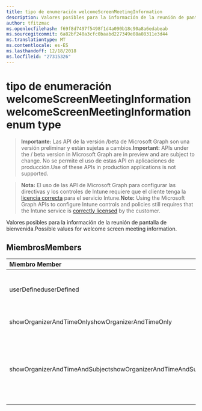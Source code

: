 ```yaml
---
title: tipo de enumeración welcomeScreenMeetingInformation
description: Valores posibles para la información de la reunión de pantalla de bienvenida.
author: tfitzmac
ms.openlocfilehash: f69f8d7497f5498f1d4a090b18c90a8a6edabeab
ms.sourcegitcommit: 6a82bf240a3cfc0baabd227349e08a08311e3d44
ms.translationtype: MT
ms.contentlocale: es-ES
ms.lasthandoff: 12/18/2018
ms.locfileid: "27315326"
---
```

# <a name="welcomescreenmeetinginformation-enum-type"></a><span data-ttu-id="35b4e-103">tipo de enumeración welcomeScreenMeetingInformation</span><span class="sxs-lookup"><span data-stu-id="35b4e-103">welcomeScreenMeetingInformation enum type</span></span>

> <span data-ttu-id="35b4e-104">**Importante:** Las API de la versión /beta de Microsoft Graph son una versión preliminar y están sujetas a cambios.</span><span class="sxs-lookup"><span data-stu-id="35b4e-104">**Important:** APIs under the / beta version in Microsoft Graph are in preview and are subject to change.</span></span> <span data-ttu-id="35b4e-105">No se permite el uso de estas API en aplicaciones de producción.</span><span class="sxs-lookup"><span data-stu-id="35b4e-105">Use of these APIs in production applications is not supported.</span></span>

> <span data-ttu-id="35b4e-106">**Nota:** El uso de las API de Microsoft Graph para configurar las directivas y los controles de Intune requiere que el cliente tenga la [licencia correcta](https://go.microsoft.com/fwlink/?linkid=839381) para el servicio Intune.</span><span class="sxs-lookup"><span data-stu-id="35b4e-106">**Note:** Using the Microsoft Graph APIs to configure Intune controls and policies still requires that the Intune service is [correctly licensed](https://go.microsoft.com/fwlink/?linkid=839381) by the customer.</span></span>

<span data-ttu-id="35b4e-107">Valores posibles para la información de la reunión de pantalla de bienvenida.</span><span class="sxs-lookup"><span data-stu-id="35b4e-107">Possible values for welcome screen meeting information.</span></span>
## <a name="members"></a><span data-ttu-id="35b4e-108">Miembros</span><span class="sxs-lookup"><span data-stu-id="35b4e-108">Members</span></span>
|<span data-ttu-id="35b4e-109">Miembro	</span><span class="sxs-lookup"><span data-stu-id="35b4e-109">Member</span></span>|<span data-ttu-id="35b4e-110">Valor</span><span class="sxs-lookup"><span data-stu-id="35b4e-110">Value</span></span>|<span data-ttu-id="35b4e-111">Descripción</span><span class="sxs-lookup"><span data-stu-id="35b4e-111">Description</span></span>|
|:---|:---|:---|
|<span data-ttu-id="35b4e-112">userDefined</span><span class="sxs-lookup"><span data-stu-id="35b4e-112">userDefined</span></span>|<span data-ttu-id="35b4e-113">0</span><span class="sxs-lookup"><span data-stu-id="35b4e-113">0</span></span>|<span data-ttu-id="35b4e-114">Definido por el usuario, valor predeterminado, sin intención.</span><span class="sxs-lookup"><span data-stu-id="35b4e-114">User Defined, default value, no intent.</span></span>|
|<span data-ttu-id="35b4e-115">showOrganizerAndTimeOnly</span><span class="sxs-lookup"><span data-stu-id="35b4e-115">showOrganizerAndTimeOnly</span></span>|<span data-ttu-id="35b4e-116">1</span><span class="sxs-lookup"><span data-stu-id="35b4e-116">1</span></span>|<span data-ttu-id="35b4e-117">Mostrar organizador y hora sólo.</span><span class="sxs-lookup"><span data-stu-id="35b4e-117">Show organizer and time only.</span></span>|
|<span data-ttu-id="35b4e-118">showOrganizerAndTimeAndSubject</span><span class="sxs-lookup"><span data-stu-id="35b4e-118">showOrganizerAndTimeAndSubject</span></span>|<span data-ttu-id="35b4e-119">2</span><span class="sxs-lookup"><span data-stu-id="35b4e-119">2</span></span>|<span data-ttu-id="35b4e-120">Mostrar el organizador, tiempo y subject (asunto está oculto para las conferencias privadas).</span><span class="sxs-lookup"><span data-stu-id="35b4e-120">Show organizer, time and subject (subject is hidden for private meetings).</span></span>|





